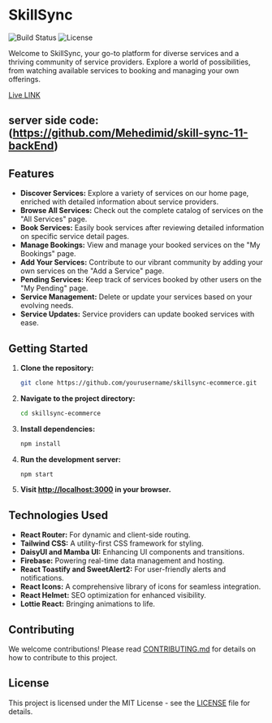 # SkillSync

![Build Status](https://img.shields.io/badge/build-passing-brightgreen)
![License](https://img.shields.io/badge/license-MIT-blue)

Welcome to SkillSync, your go-to platform for diverse services and a thriving community of service providers. Explore a world of possibilities, from watching available services to booking and managing your own offerings.

[Live LINK](skill-sync1.surge.sh)

## server side code: (https://github.com/Mehedimid/skill-sync-11-backEnd)

## Features

- **Discover Services:** Explore a variety of services on our home page, enriched with detailed information about service providers.
- **Browse All Services:** Check out the complete catalog of services on the "All Services" page.
- **Book Services:** Easily book services after reviewing detailed information on specific service detail pages.
- **Manage Bookings:** View and manage your booked services on the "My Bookings" page.
- **Add Your Services:** Contribute to our vibrant community by adding your own services on the "Add a Service" page.
- **Pending Services:** Keep track of services booked by other users on the "My Pending" page.
- **Service Management:** Delete or update your services based on your evolving needs.
- **Service Updates:** Service providers can update booked services with ease.

## Getting Started

1. **Clone the repository:**

    ```bash
    git clone https://github.com/yourusername/skillsync-ecommerce.git
    ```

2. **Navigate to the project directory:**

    ```bash
    cd skillsync-ecommerce
    ```

3. **Install dependencies:**

    ```bash
    npm install
    ```

4. **Run the development server:**

    ```bash
    npm start
    ```

5. **Visit [http://localhost:3000](http://localhost:3000) in your browser.**

## Technologies Used

- **React Router:** For dynamic and client-side routing.
- **Tailwind CSS:** A utility-first CSS framework for styling.
- **DaisyUI and Mamba UI:** Enhancing UI components and transitions.
- **Firebase:** Powering real-time data management and hosting.
- **React Toastify and SweetAlert2:** For user-friendly alerts and notifications.
- **React Icons:** A comprehensive library of icons for seamless integration.
- **React Helmet:** SEO optimization for enhanced visibility.
- **Lottie React:** Bringing animations to life.

## Contributing

We welcome contributions! Please read [CONTRIBUTING.md](CONTRIBUTING.md) for details on how to contribute to this project.

## License

This project is licensed under the MIT License - see the [LICENSE](LICENSE) file for details.

